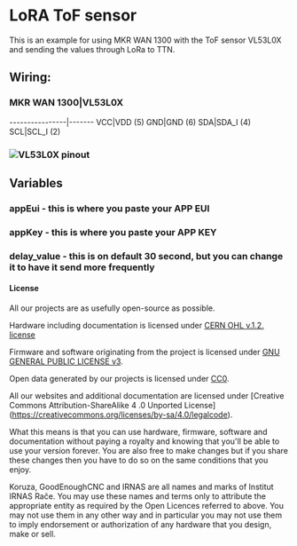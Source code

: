 # LoRA ToF sensor
This is an example for using MKR WAN 1300 with the ToF sensor VL53L0X and sending the values through LoRa to TTN.

## Wiring:
### MKR WAN 1300|VL53L0X
----------------|-------
VCC|VDD   (5)
GND|GND   (6)
SDA|SDA_I (4)
SCL|SCL_I (2)

### ![VL53L0X pinout](https://cei-lab.github.io/ece3400/tutorials/sensors/images/Pinout.svg)

## Variables
### appEui      - this is where you paste your APP EUI 
### appKey      - this is where you paste your APP KEY
### delay_value - this is on default 30 second, but you can change it to have it send more frequently

#### License

All our projects are as usefully open-source as possible.

Hardware including documentation is licensed under [CERN OHL v.1.2. license](http://www.ohwr.org/licenses/cern-ohl/v1.2)

Firmware and software originating from the project is licensed under [GNU GENERAL PUBLIC LICENSE v3](http://www.gnu.org/licenses/gpl-3.0.en.html).

Open data generated by our projects is licensed under [CC0](https://creativecommons.org/publicdomain/zero/1.0/legalcode).

All our websites and additional documentation are licensed under [Creative Commons Attribution-ShareAlike 4 .0 Unported License] (https://creativecommons.org/licenses/by-sa/4.0/legalcode).

What this means is that you can use hardware, firmware, software and documentation without paying a royalty and knowing that you'll be able to use your version forever. You are also free to make changes but if you share these changes then you have to do so on the same conditions that you enjoy.

Koruza, GoodEnoughCNC and IRNAS are all names and marks of Institut IRNAS Rače. 
You may use these names and terms only to attribute the appropriate entity as required by the Open Licences referred to above. You may not use them in any other way and in particular you may not use them to imply endorsement or authorization of any hardware that you design, make or sell.
